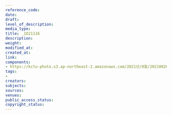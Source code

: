 ```yaml
---
reference_code: 
date: 
draft: 
level_of_description: 
media_type: 
title: _1D21116
description: 
weight: 
modified_at: 
created_at: 
link: 
components:
- https://kctu-photo.s3.ap-northeast-2.amazonaws.com/2021년/8월/20210826_하반기+총파업+대장정_강원/_1D21116.jpg
tags:
- 
creators: 
subjects: 
sources: 
venues: 
public_access_status: 
copyright_status: 
---
```

